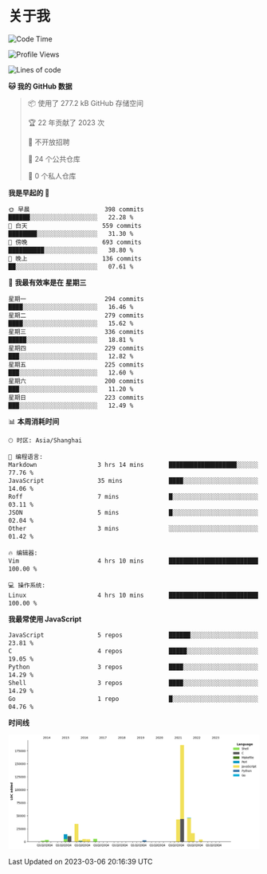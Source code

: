 # 关于我

<!--START_SECTION:waka-->
![Code Time](http://img.shields.io/badge/Code%20Time-729%20hrs%2032%20mins-blue)

![Profile Views](http://img.shields.io/badge/%E4%B8%AA%E4%BA%BA%E8%B5%84%E6%96%99%E8%A7%82%E7%9C%8B%E6%AC%A1%E6%95%B0-5-blue)

![Lines of code](https://img.shields.io/badge/%E4%BB%8E%E3%80%8CHello%20World%E3%80%8D%E8%B5%B7%E6%88%91%E5%B7%B2%E7%BB%8F%E5%86%99%E4%BA%86-332.3%20thousand%20%E8%A1%8C%E4%BB%A3%E7%A0%81-blue)

**🐱 我的 GitHub 数据** 

> 📦  使用了 277.2 kB GitHub 存储空间 
 > 
> 🏆 22 年贡献了 2023 次
 > 
> 🚫 不开放招聘
 > 
> 📜 24 个公共仓库 
 > 
> 🔑 0 个私人仓库 
 > 
**我是早起的 🐤** 

```text
🌞 早晨                     398 commits         ██████░░░░░░░░░░░░░░░░░░░   22.28 % 
🌆 白天                     559 commits         ████████░░░░░░░░░░░░░░░░░   31.30 % 
🌃 傍晚                     693 commits         ██████████░░░░░░░░░░░░░░░   38.80 % 
🌙 晚上                     136 commits         ██░░░░░░░░░░░░░░░░░░░░░░░   07.61 % 
```
📅 **我最有效率是在 星期三** 

```text
星期一                      294 commits         ████░░░░░░░░░░░░░░░░░░░░░   16.46 % 
星期二                      279 commits         ████░░░░░░░░░░░░░░░░░░░░░   15.62 % 
星期三                      336 commits         █████░░░░░░░░░░░░░░░░░░░░   18.81 % 
星期四                      229 commits         ███░░░░░░░░░░░░░░░░░░░░░░   12.82 % 
星期五                      225 commits         ███░░░░░░░░░░░░░░░░░░░░░░   12.60 % 
星期六                      200 commits         ███░░░░░░░░░░░░░░░░░░░░░░   11.20 % 
星期日                      223 commits         ███░░░░░░░░░░░░░░░░░░░░░░   12.49 % 
```


📊 **本周消耗时间** 

```text
🕑︎ 时区: Asia/Shanghai

💬 编程语言: 
Markdown                 3 hrs 14 mins       ███████████████████░░░░░░   77.76 % 
JavaScript               35 mins             ████░░░░░░░░░░░░░░░░░░░░░   14.06 % 
Roff                     7 mins              █░░░░░░░░░░░░░░░░░░░░░░░░   03.11 % 
JSON                     5 mins              █░░░░░░░░░░░░░░░░░░░░░░░░   02.04 % 
Other                    3 mins              ░░░░░░░░░░░░░░░░░░░░░░░░░   01.42 % 

🔥 编辑器: 
Vim                      4 hrs 10 mins       █████████████████████████   100.00 % 

💻 操作系统: 
Linux                    4 hrs 10 mins       █████████████████████████   100.00 % 
```

**我最常使用 JavaScript** 

```text
JavaScript               5 repos             ██████░░░░░░░░░░░░░░░░░░░   23.81 % 
C                        4 repos             █████░░░░░░░░░░░░░░░░░░░░   19.05 % 
Python                   3 repos             ████░░░░░░░░░░░░░░░░░░░░░   14.29 % 
Shell                    3 repos             ████░░░░░░░░░░░░░░░░░░░░░   14.29 % 
Go                       1 repo              █░░░░░░░░░░░░░░░░░░░░░░░░   04.76 % 
```



**时间线**

![Lines of Code chart](https://raw.githubusercontent.com/Arondight/Arondight/master/assets/bar_graph.png)


 Last Updated on 2023-03-06 20:16:39 UTC
<!--END_SECTION:waka-->
